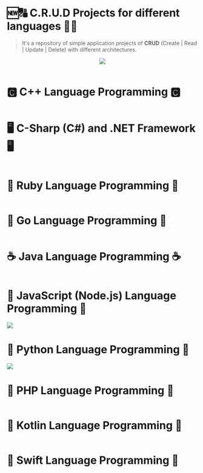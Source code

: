 # 🆕🔠 C.R.U.D Projects for different languages 🔄🚮
<blockquote>It's a repository of simple application projects of <b>CRUD</b> (Create | Read | Update | Delete) with different architectures.</blockquote> 

<div align="center"><img src="https://static.platzi.com/media/landing-projects/Proyecto-Python-CRUD.png"></div></br \>


# 🅲 C++ Language Programming 🅲
<img src="">

# 🖥️ C-Sharp (C#) and .NET Framework 🖥️
<img src="">

# 💎 Ruby Language Programming 💎
<img src="">

# 🐹 Go Language Programming 🐹
<img src="">

# ☕ Java Language Programming ☕
<img src="">

# 📜 JavaScript (Node.js) Language Programming 📜
<img src="https://www.webdesignemfoco.com/img/files/original/368570-crud-nodejs-l.jpg">

# 🐍 Python Language Programming 🐍
<img src="https://www.webdesignemfoco.com/img/files/original/194176-banner-curso-de-python-l.jpg">

# 🐘 PHP Language Programming 🐘
<img src="">

# 🦜 Kotlin Language Programming 🦜
<img src="">

# 🦅 Swift Language Programming 🦅
